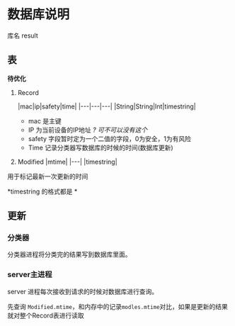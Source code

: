 # 数据库说明

库名 result

## 表
**待优化**

1. Record

   |mac|ip|safety|time|
   |---|---|---|
   |String|String|Int|timestring|

   + mac 是主键
   + IP 为当前设备的IP地址 *? 可不可以没有这个*
   + safety 字段暂时定为一个二值的字段，0为安全，1为有风险
   + Time 记录分类器写数据库的时候的时间(数据库更新)
2. Modified
|mtime|
|---|
|timestring|

用于标记最新一次更新的时间

*timestring 的格式都是 *

## 更新

### 分类器

分类器进程将分类完的结果写到数据库里面。

### server主进程

server 进程每次接收到请求的时候对数据库进行查询。

先查询 `Modified.mtime`，和内存中的记录`modles.mtime`对比，如果是更新的结果就对整个Record表进行读取


